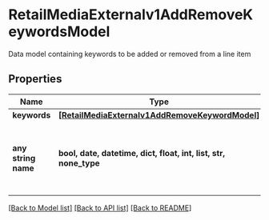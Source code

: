 # RetailMediaExternalv1AddRemoveKeywordsModel

Data model containing keywords to be added or removed from a line item

## Properties
Name | Type | Description | Notes
------------ | ------------- | ------------- | -------------
**keywords** | [**[RetailMediaExternalv1AddRemoveKeywordModel]**](RetailMediaExternalv1AddRemoveKeywordModel.md) |  | [optional] 
**any string name** | **bool, date, datetime, dict, float, int, list, str, none_type** | any string name can be used but the value must be the correct type | [optional]

[[Back to Model list]](../README.md#documentation-for-models) [[Back to API list]](../README.md#documentation-for-api-endpoints) [[Back to README]](../README.md)


